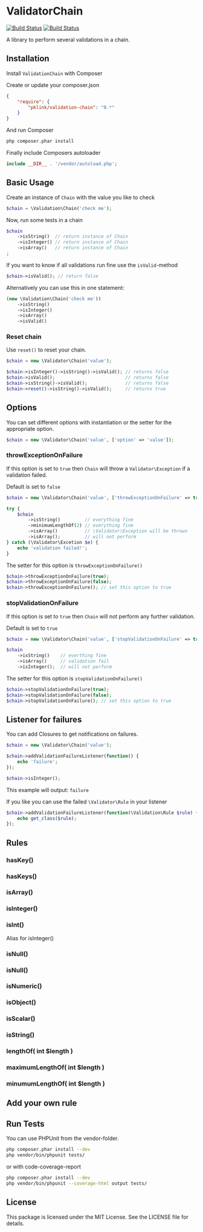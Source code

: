 # ValidatorChain
[![Build Status](https://drone.io/github.com/pklink/ValidatorChain/status.png)](https://drone.io/github.com/pklink/ValidatorChain/latest)
[![Build Status](https://travis-ci.org/pklink/ValidatorChain.png?branch=master)](https://travis-ci.org/pklink/ValidatorChain)

A library to perform several validations in a chain.





## Installation

Install `ValidationChain` with Composer

Create or update your composer.json

```json
{
    "require": {
        "pklink/validation-chain": "0.*"
    }
}
```

And run Composer

```sh
php composer.phar install
```

Finally include Composers autoloader

```php
include __DIR__ . '/vendor/autoload.php';
```





## Basic Usage

Create an instance of `Chain` with the value you like to check

```php
$chain = \Validation\Chain('check me');
```

Now, run some tests in a chain

```php
$chain
    ->isString()  // return instance of Chain
    ->isInteger() // return instance of Chain
    ->isArray()   // return instance of Chain
;
```

If you want to know if all validations run fine use the `isValid`-method

```php
$chain->isValid(); // return false
```

Alternatively you can use this in one statement:

```php
(new \Validation\Chain('check me'))
    ->isString()
    ->isInteger()
    ->isArray()
    ->isValid()
```



### Reset chain

Use `reset()` to reset your chain.

```php
$chain = new \Validator\Chain('value');

$chain->isInteger()->isString()->isValid(); // returns false
$chain->isValid();                          // returns false
$chain->isString()->isValid();              // returns false
$chain->reset()->isString()->isValid();     // returns true
```





## Options

You can set different options with instantiation or the setter for the appropriate option.

```php
$chain = new \Validator\Chain('value', ['option' => 'value']);
```



### throwExceptionOnFailure

If this option is set to `true` then `Chain` will throw a `Validator\Exception` if a validation failed.

Default is set to `false`

```php
$chain = new \Validator\Chain('value', ['throwExceptionOnFailure' => true]);

try {
    $chain
        ->isString()         // everything fine
        ->minimumLengthOf(2) // everything fine
        ->isArray()          // \Validator\Exception will be thrown
        ->isArray();         // will not perform
} catch (\Validator\Excetion $e) {
    echo 'validation failed!';
}
```

The setter for this option is `throwExceptionOnFailure()`

```php
$chain->throwExceptionOnFailure(true);
$chain->throwExceptionOnFailure(false);
$chain->throwExceptionOnFailure(); // set this option to true
```


### stopValidationOnFailure

If this option is set to `true` then `Chain` will not perform any further validation.

Default is set to `true`

```php
$chain = new \Validator\Chain('value', ['stopValidationOnFailure' => true]);

$chain
    ->isString()    // everthing fine
    ->isArray()     // validation fail
    ->isInteger();  // will not perform
```

The setter for this option is `stopValidationOnFailure()`

```php
$chain->stopValidationOnFailure(true);
$chain->stopValidationOnFailure(false);
$chain->stopValidationOnFailure(); // set this option to true
```





## Listener for failures

You can add Closures to get notifications on failures.

```php
$chain = new \Validator\Chain('value');

$chain->addValidationFailureListener(function() {
    echo 'failure';
});

$chain->isInteger();
```

This example will output: `failure`

If you like you can use the failed `\Validator\Rule` in your listener

```php
$chain->addValidationFailureListener(function(\Validation\Rule $rule) {
    echo get_class($rule);
});
```





## Rules


### hasKey()

### hasKeys()

### isArray()

### isInteger()

### isInt()

Alias for isInteger()

### isNull()

### isNull()

### isNumeric()

### isObject()

### isScalar()

### isString()

### lengthOf( int $length )

### maximumLengthOf( int $length )

### minumumLengthOf( int $length )





## Add your own rule





## Run Tests

You can use PHPUnit from the vendor-folder.

```sh
php composer.phar install --dev
php vendor/bin/phpunit tests/
```

or with code-coverage-report

```sh
php composer.phar install --dev
php vendor/bin/phpunit --coverage-html output tests/
```





## License

This package is licensed under the MIT License. See the LICENSE file for details.